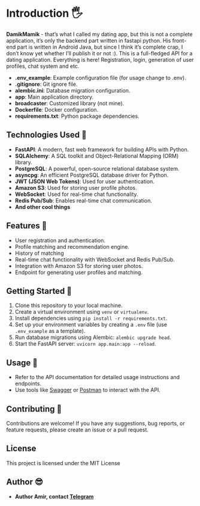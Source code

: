# Introduction   🖐️
**DamikMamik** - that’s what I called my dating app, but this is not a complete application, it’s only the backend part written in fastapi python. His front-end part is written in Android Java, but since I think it’s complete crap, I don’t know yet whether I’ll publish it or not :). This is a full-fledged API for a dating application. Everything is here! Registration, login, generation of user profiles, chat system and etc.

- **.env_example**: Example configuration file (for usage change to .env).
- **.gitignore**: Git ignore file.
- **alembic.ini**: Database migration configuration.
- **app**: Main application directory.
- **broadcaster**: Customized library (not mine).
- **Dockerfile**: Docker configuration.
- **requirements.txt**: Python package dependencies.


## Technologies Used 🦾

- **FastAPI**: A modern, fast web framework for building APIs with Python.
- **SQLAlchemy**: A SQL toolkit and Object-Relational Mapping (ORM) library.
- **PostgreSQL**: A powerful, open-source relational database system.
- **asyncpg**: An efficient PostgreSQL database driver for Python.
- **JWT (JSON Web Tokens)**: Used for user authentication.
- **Amazon S3**: Used for storing user profile photos.
- **WebSocket**: Used for real-time chat functionality.
- **Redis Pub/Sub**: Enables real-time chat communication.
-  **And other cool things**
  
## Features 💫

- User registration and authentication.
- Profile matching and recommendation engine.
- History of matching
- Real-time chat functionality with WebSocket and Redis Pub/Sub.
- Integration with Amazon S3 for storing user photos.
- Endpoint for generating user profiles and matching.

## Getting Started 🍉

1. Clone this repository to your local machine.
2. Create a virtual environment using `venv` or `virtualenv`.
3. Install dependencies using `pip install -r requirements.txt`.
4. Set up your environment variables by creating a `.env` file (use `.env_example` as a template).
6. Run database migrations using Alembic: `alembic upgrade head`.
7. Start the FastAPI server: `uvicorn app.main:app --reload`.

## Usage 🐣

- Refer to the API documentation for detailed usage instructions and endpoints.
- Use tools like [Swagger](https://swagger.io/tools/swagger-ui/) or [Postman](https://www.postman.com/) to interact with the API.

## Contributing 🤝

Contributions are welcome! If you have any suggestions, bug reports, or feature requests, please create an issue or a pull request.

## License

This project is licensed under the MIT License

## Author 😎

- **Author Amir, contact [Telegram](https://t.me/Popinfu)**
